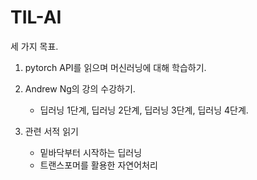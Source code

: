 # TIL-AI

세 가지 목표.

1. pytorch API를 읽으며 머신러닝에 대해 학습하기.

2. Andrew Ng의 강의 수강하기.
    + 딥러닝 1단계, 딥러닝 2단계, 딥러닝 3단계, 딥러닝 4단계.

3. 관련 서적 읽기
    + 밑바닥부터 시작하는 딥러닝
    + 트랜스포머를 활용한 자연어처리